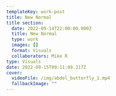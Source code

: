 ```yaml
---
templateKey: work-post
title: New Normal
title section:
  date: 2022-09-14T22:00:00.000Z
  title: New Normal
  type: work
  images: []
  format: Visuals
  collaborators: Mike R
type: Visuals
date: 2022-09-15T09:11:09.317Z
cover:
  videoFile: /img/abdel_butterfly_1.mp4
  fallbackImage: ""
---
```


